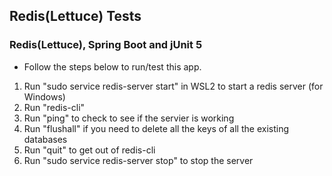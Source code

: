 ## **Redis(Lettuce) Tests**
### **Redis(Lettuce), Spring Boot and jUnit 5**

* Follow the steps below to run/test this app.
1. Run "sudo service redis-server start" in WSL2 to start a redis server (for Windows)
2. Run "redis-cli"
3. Run "ping" to check to see if the servier is working
4. Run "flushall" if you need to delete all the keys of all the existing databases
5. Run "quit" to get out of redis-cli
6. Run "sudo service redis-server stop" to stop the server
